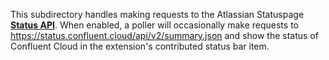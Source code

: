 This subdirectory handles making requests to the Atlassian Statuspage
[**Status API**](https://support.atlassian.com/statuspage/docs/what-are-the-different-apis-under-statuspage/).
When enabled, a poller will occasionally make requests to
https://status.confluent.cloud/api/v2/summary.json and show the status of Confluent Cloud in the
extension's contributed status bar item.
